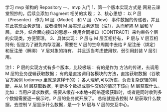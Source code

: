 学习 mvp 架构的 Repository
一、mvp 入门
 1、第一个版本实现方式是 网易云课堂照抄的，后续会添加 fragment 相关的实现；
 2、核心思想：
    以 P 层（Presenter） 作为 M 层（Model） 和 V 层（View） 事件数据的传递者，并且在此实现业务逻辑，或者控制 M 层实现业务逻辑（注1），从而解耦 M 层和 V 层。
 此外，结合面向接口的思想-- 使用合同接口（CONTRACT）来约束各个层的实现类，方便管理。
 3、具体实现：
    P 层与 M 层互相持有， P 层与 V 层互相持有; 但是为了避免内存泄漏，需要在 V 层的生命周期中去给 P 层注册（绑定）和反注册（解绑） V 层对象的持有，
 并且适当考虑使用软、弱引用封装 V 层引用。


 注1： P 层的实现方式有多个版本，比较极端：
    有的是作为 方法的传递，去调用 M 层的业务逻辑获取数据；
    有的是直接调用各模块的方法，直接获取数据（谷歌官方案例 todomvp 里就是这样干的）；
    各人理解,可以折衷，负责复杂逻辑的判断，并从 M 层获取数据，判断多个数据或事件交织的情况下该向 M 层获取什么。
 比如：当用户请求数据，需要从缓存->本地->网络逐级获取时，或者是同时收到多个数据需要逐一展示时，P 层的业务就开展了。
 总结就是去控制 M 层获取什么数据，去控制 V 层显示什么数据，是一个 M 层与 V 层的交互中心。

